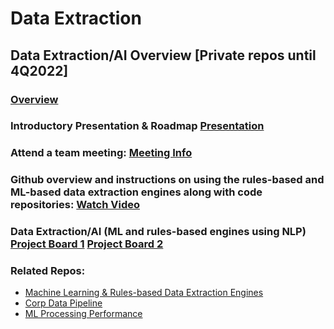  # Data Extraction
 ## **Data Extraction/AI Overview [Private repos until 4Q2022]**  
 ### [Overview](https://vimeo.com/652668377)
 ### Introductory Presentation & Roadmap [Presentation](https://osclimateorg.sharepoint.com/:b:/g/EY2U8PyizhBOgh14Zmfq7T8BZfsoItLuIJhMpeXWcA8O-A?e=X6NaRG)
 ### Attend a team meeting: [Meeting Info](https://github.com/os-climate/OS-Climate-Community-Hub/blob/main/MEETING_LIST.md#note)
 ### Github overview and instructions on using the rules-based and ML-based data extraction engines along with code repositories: [Watch Video](https://osclimateorg.sharepoint.com/:v:/g/ESYHyqXkuURAqB9Mt1xBUTcBFS9kpKN-hmBuJL_DN5JnLQ?e=f87G2J)
 ### Data Extraction/AI (ML and rules-based engines using NLP) [Project Board 1](https://github.com/os-climate/corporate_data_pipeline/projects/1) [Project Board 2](https://github.com/os-climate/corporate_data_pipeline/projects/2)
 ### Related Repos:
  - [Machine Learning & Rules-based Data Extraction Engines](https://github.com/os-climate/corporate_data_pipeline)
  - [Corp Data Pipeline](https://github.com/os-climate/corporate-data-pipeline-notebook)
  - [ML Processing Performance](https://github.com/os-climate/neural-magic-notebook)
